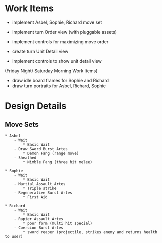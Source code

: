 # Work Items

- implement Asbel, Sophie, Richard move set

- implement turn Order view (with pluggable assets)
- implement controls for maximizing move order

- create turn Unit Detail view
- implement controls to show unit detail view

(Friday Night/ Saturday Morning Work Items)
- draw idle board frames for Sophie and Richard
- draw turn portraits for Asbel, Richard, Sophie 

# Design Details

## Move Sets

	* Asbel
		- Wait
			* Basic Wait
		- Draw Sword Burst Artes
			* Demon Fang (range move)
		- Sheathed 
			* Nimble Fang (three hit melee)
			
	* Sophie
		- Wait
			* Basic Wait
		- Martial Assault Artes
			* Triple strike
		- Regenerative Burst Artes
			* First Aid
			
	* Richard
		- Wait
			* Basic Wait
		- Rapier Assault Artes
			* poor form (multi hit special)
		- Coercion Burst Artes
			* sword reaper (projectile, strikes enemy and returns health to user)
